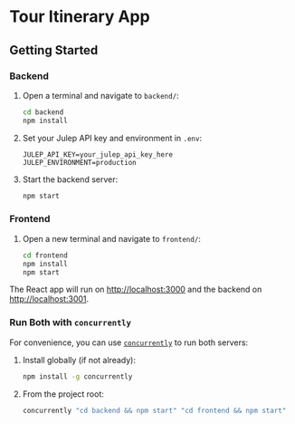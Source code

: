 # Tour Itinerary App

## Getting Started

### Backend
1. Open a terminal and navigate to `backend/`:
   ```bash
   cd backend
   npm install
   ```
2. Set your Julep API key and environment in `.env`:
   ```env
   JULEP_API_KEY=your_julep_api_key_here
   JULEP_ENVIRONMENT=production
   ```
3. Start the backend server:
   ```bash
   npm start
   ```

### Frontend
1. Open a new terminal and navigate to `frontend/`:
   ```bash
   cd frontend
   npm install
   npm start
   ```

The React app will run on [http://localhost:3000](http://localhost:3000) and the backend on [http://localhost:3001](http://localhost:3001).

### Run Both with `concurrently`
For convenience, you can use [`concurrently`](https://www.npmjs.com/package/concurrently) to run both servers:

1. Install globally (if not already):
   ```bash
   npm install -g concurrently
   ```
2. From the project root:
   ```bash
   concurrently "cd backend && npm start" "cd frontend && npm start"
   ``` 